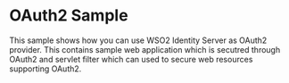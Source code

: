 # OAuth2 Sample

This sample shows how you can use WSO2 Identity Server as OAuth2 provider. This contains sample web application which is secutred through OAuth2 and servlet filter which can used to secure web resources supporting OAuth2.